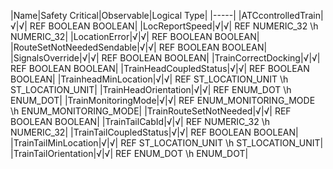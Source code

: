﻿

|Name|Safety Critical|Observable|Logical Type|
|-----|
|ATCcontrolledTrain|√|√| REF BOOLEAN BOOLEAN|
|LocReportSpeed|√|√| REF NUMERIC_32 \h NUMERIC_32|
|LocationError|√|√| REF BOOLEAN BOOLEAN|
|RouteSetNotNeededSendable|√|√| REF BOOLEAN BOOLEAN|
|SignalsOverride|√|√| REF BOOLEAN BOOLEAN|
|TrainCorrectDocking|√|√| REF BOOLEAN BOOLEAN|
|TrainHeadCoupledStatus|√|√| REF BOOLEAN BOOLEAN|
|TrainheadMinLocation|√|√| REF ST_LOCATION_UNIT \h ST_LOCATION_UNIT|
|TrainHeadOrientation|√|√| REF ENUM_DOT \h ENUM_DOT|
|TrainMonitoringMode|√|√| REF ENUM_MONITORING_MODE \h ENUM_MONITORING_MODE|
|TrainRouteSetNotNeeded|√|√| REF BOOLEAN BOOLEAN|
|TrainTailCabId|√|√| REF NUMERIC_32 \h NUMERIC_32|
|TrainTailCoupledStatus|√|√| REF BOOLEAN BOOLEAN|
|TrainTailMinLocation|√|√| REF ST_LOCATION_UNIT \h ST_LOCATION_UNIT|
|TrainTailOrientation|√|√| REF ENUM_DOT \h ENUM_DOT|

